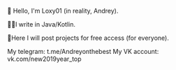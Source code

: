 👋 Hello, I'm Loxy01 (in reality, Andrey).

👨‍💻I write in Java/Kotlin.

👐Here I will post projects for free access (for everyone).

My telegram: t.me/Andreyonthebest
My VK account: vk.com/new2019year_top
